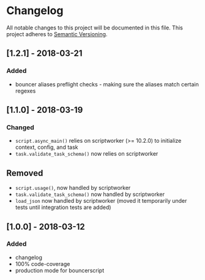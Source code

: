 # Changelog
All notable changes to this project will be documented in this file.
This project adheres to [Semantic Versioning](http://semver.org/).

## [1.2.1] - 2018-03-21
### Added
- bouncer aliases preflight checks - making sure the aliases match certain regexes

## [1.1.0] - 2018-03-19
### Changed
- `script.async_main()` relies on scriptworker (>= 10.2.0) to initialize context, config, and task
- `task.validate_task_schema()` now relies on scriptworker

## Removed
- `script.usage()`, now handled by scriptworker
- `task.validate_task_schema()` now handled by scriptworker
- `load_json` now handled by scriptworker (moved it temporarily under tests until integration tests are added)


## [1.0.0] - 2018-03-12
### Added
- changelog
- 100% code-coverage
- production mode for bouncerscript
